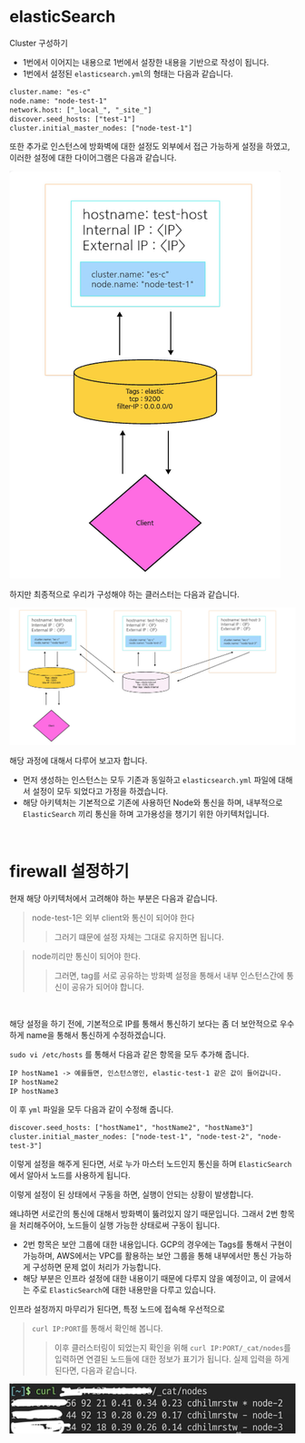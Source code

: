 # elasticSearch

Cluster 구성하기

- 1번에서 이어지는 내용으로 1번에서 설장한 내용을 기반으로 작성이 됩니다.
- 1번에서 설정된 `elasticsearch.yml`의 형태는 다음과 같습니다.

```azure
cluster.name: "es-c"
node.name: "node-test-1"
network.host: ["_local_", "_site_"]
discover.seed_hosts: ["test-1"]
cluster.initial_master_nodes: ["node-test-1"]
```

또한 추가로 인스턴스에 방화벽에 대한 설정도 외부에서 접근 가능하게 설정을 하였고,
이러한 설정에 대한 다이어그램은 다음과 같습니다.

<img src="img/base.png">

</br>

하지만 최종적으로 우리가 구성해야 하는 클러스터는 다음과 같습니다.

<img src="img/cluster.png">

해당 과정에 대해서 다루어 보고자 합니다.

- 먼저 생성하는 인스턴스는 모두 기존과 동일하고 `elasticsearch.yml` 파일에 대해서 설정이 모두 되었다고 가정을 하겠습니다.
- 해당 아키텍처는 기본적으로 기존에 사용하던 Node와 통신을 하며, 내부적으로 `ElasticSearch` 끼리 통신을 하며 고가용성을 챙기기 위한 아키텍처입니다.

</br>

<h1> firewall 설정하기 </h1>

현재 해당 아키텍처에서 고려해야 하는 부분은 다음과 같습니다.

> node-test-1은 외부 client와 통신이 되어야 한다
>
> > 그러기 떄문에 설정 자체는 그대로 유지하면 됩니다.

> node끼리만 통신이 되어야 한다.
>
> > 그러면, tag를 서로 공유하는 방화벽 설정을 통해서 내부 인스턴스간에 통신이 공유가 되어야 합니다.

</br>

해당 설정을 하기 전에, 기본적으로 IP를 통해서 통신하기 보다는 좀 더 보안적으로 우수하게 name을 통해서 통신하게 수정하겠습니다.

`sudo vi /etc/hosts` 를 통해서 다음과 같은 항목을 모두 추가해 줍니다.

```
IP hostName1 -> 예를들면, 인스턴스명인, elastic-test-1 같은 값이 들어갑니다.
IP hostName2
IP hostName3
```

이 후 `yml` 파일을 모두 다음과 같이 수정해 줍니다.

```
discover.seed_hosts: ["hostName1", "hostName2", "hostName3"]
cluster.initial_master_nodes: ["node-test-1", "node-test-2", "node-test-3"]
```

이렇게 설정을 해주게 된다면, 서로 누가 마스터 노드인지 통신을 하며 `ElasticSearch`에서 알아서 노드를 사용하게 됩니다.

이렇게 설정이 된 상태에서 구동을 하면, 실행이 안되는 상황이 발생합니다.

왜냐하면 서로간의 통신에 대해서 방화벽이 뚫려있지 않기 때문입니다.
그래서 2번 항목을 처리해주어야, 노드들이 실행 가능한 상태로써 구동이 됩니다.

- 2번 항목은 보안 그룹에 대한 내용입니다. GCP의 경우에는 Tags를 통해서 구현이 가능하며, AWS에서는 VPC를 활용하는 보안 그룹을 통해 내부에서만 통신 가능하게 구성하면 문제 없이 처리가 가능합니다.
- 해당 부분은 인프라 설정에 대한 내용이기 때문에 다루지 않을 예정이고, 이 글에서는 주로 `ElasticSearch`에 대한 내용만을 다루고 있습니다.

인프라 설정까지 마무리가 된다면, 특정 노드에 접속해 우선적으로

> `curl IP:PORT`를 통해서 확인해 봅니다.
>
> > 이후 클러스터링이 되었는지 확인을 위해 `curl IP:PORT/_cat/nodes`를 입력하면 연결된 노드들에 대한 정보가 표기가 됩니다.
> > 실제 입력을 하게 된다면, 다음과 같습니다.

<img src="img/cluster_result.png">
